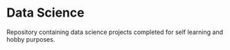 # Data Science

Repository containing data science projects completed for self learning and hobby purposes. 
